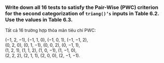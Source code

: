 ### Write down all 16 tests to satisfy the Pair-Wise (PWC) criterion for the second categorization of ```triang()’s``` inputs in Table 6.2. Use the values in Table 6.3.

Tất cả 16 trường hợp thỏa mãn tiêu chí PWC: <br>

(−1, 2, −1), (−1, 1, 0), (−1, 0, 1), (−1, −1, 2), <br>
(0, 2, 0), (0, 1, −1), (0, 0, 2), (0, −1, 1),<br>
(1, 2, 1), (1, 1, 2), (1, 0, −1), (1, −1, 0),<br>
(2, 2, 2), (2, 1, 1), (2, 0, 0), (2, −1, −1).
 
 
 
